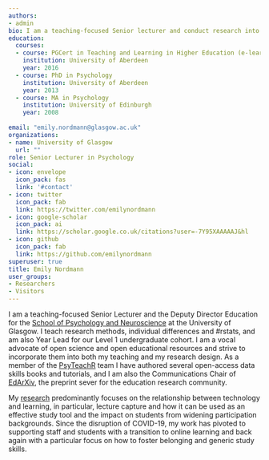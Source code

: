 ```yaml
---
authors:
- admin
bio: I am a teaching-focused Senior lecturer and conduct research into the relationship between learning, student engagement, and technology.
education:
  courses:
  - course: PGCert in Teaching and Learning in Higher Education (e-learning)
    institution: University of Aberdeen
    year: 2016
  - course: PhD in Psychology
    institution: University of Aberdeen
    year: 2013
  - course: MA in Psychology
    institution: University of Edinburgh
    year: 2008
 
email: "emily.nordmann@glasgow.ac.uk"
organizations:
- name: University of Glasgow
  url: ""
role: Senior Lecturer in Psychology
social:
- icon: envelope
  icon_pack: fas
  link: '#contact'
- icon: twitter
  icon_pack: fab
  link: https://twitter.com/emilynordmann
- icon: google-scholar
  icon_pack: ai
  link: https://scholar.google.co.uk/citations?user=-7Y95XAAAAAJ&hl
- icon: github
  icon_pack: fab
  link: https://github.com/emilynordmann
superuser: true
title: Emily Nordmann
user_groups:
- Researchers
- Visitors
---
```


I am a teaching-focused Senior Lecturer and the Deputy Director Education for the [School of Psychology and Neuroscience](https://www.gla.ac.uk/schools/psychology/) at the University of Glasgow. I teach research methods, individual differences and #rstats, and am also Year Lead for our Level 1 undergraduate cohort. I am a vocal advocate of open science and open educational resources and strive to incorporate them into both my teaching and my research design. As a member of the [PsyTeachR](https://psyteachr.github.io/) team I have authored several open-access data skills books and tutorials, and I am also the Communications Chair of [EdArXiv](https://edarxiv.org/), the preprint sever for the education research community.

My [research](https://scholar.google.co.uk/citations?user=-7Y95XAAAAAJ&hl=en) predominantly focuses on the relationship between technology and learning, in particular, lecture capture and how it can be used as an effective study tool and the impact on students from widening participation backgrounds. Since the disruption of COVID-19, my work has pivoted to supporting staff and students with a transition to online learning and back again with a particular focus on how to foster belonging and generic study skills.
